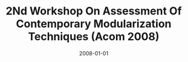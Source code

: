 ---
title: "2Nd Workshop On Assessment Of Contemporary Modularization Techniques (Acom 2008)"
date: 2008-01-01
venue: "Companion to the 23rd Annual ACM SIGPLAN Conference on Object-Oriented Programming, Systems, Languages, and Applications, OOPSLA 2008, October 19-13, 2007, Nashville, TN, USA"
paperurl: https://doi.org/10.1145/1449814.1449878
authors: "Phil Greenwood, Alessandro Garcia, Elisa L A Baniassad, Kevin J Sullivan, Yuanfang Cai and Alan MacCormack"
awards: ""
---